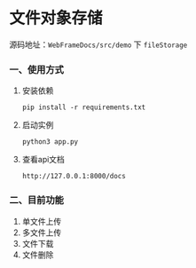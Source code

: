 # 文件对象存储

源码地址：`WebFrameDocs/src/demo`  下  `fileStorage`

### 一、使用方式

1. 安装依赖
   
    ```shell
   pip install -r requirements.txt
   ```
2. 启动实例
   
    ```shell
    python3 app.py
    ```
   
3. 查看api文档

    ```shell
    http://127.0.0.1:8000/docs
    ```

### 二、目前功能

1. 单文件上传
2. 多文件上传
3. 文件下载
4. 文件删除
